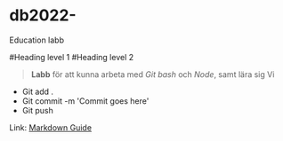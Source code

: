 # db2022-
Education labb

#Heading level 1
#Heading level 2

> **Labb** för att kunna arbeta med *Git bash* och *Node*, samt lära sig Vi

- Git add .
- Git commit -m 'Commit goes here'
- Git push

Link:
[Markdown Guide](https://www.markdownguide.org/cheat-sheet/#extended-syntax)
